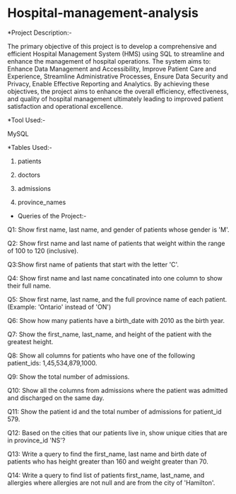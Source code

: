 # Hospital-management-analysis
*Project Description:-

The primary objective of this project is to develop a comprehensive and efficient Hospital Management System (HMS) using SQL to streamline and enhance the management of hospital operations.
The system aims to:
Enhance Data Management and Accessibility, Improve Patient Care and Experience, Streamline Administrative Processes, Ensure Data Security and Privacy, Enable Effective Reporting and Analytics.
By achieving these objectives, the project aims to enhance the overall efficiency, effectiveness, and quality of hospital management ultimately leading to improved patient satisfaction and operational excellence. 

*Tool Used:-

MySQL

*Tables Used:-

1. patients

2. doctors

3. admissions

4. province_names

* Queries of the Project:-

Q1: Show first name, last name, and gender of patients whose gender is 'M'.

Q2: Show first name and last name of patients that weight within the range of 100 to 120 (inclusive).

Q3:Show first name of patients that start with the letter 'C'.

Q4: Show first name and last name concatinated into one column to show their full name.

Q5: Show first name, last name, and the full province name of each patient. (Example: 'Ontario' instead of 'ON')

Q6: Show how many patients have a birth_date with 2010 as the birth year.

Q7: Show the first_name, last_name, and height of the patient with the greatest height.

Q8: Show all columns for patients who have one of the following patient_ids: 1,45,534,879,1000.

Q9: Show the total number of admissions.

Q10: Show all the columns from admissions where the patient was admitted and discharged on the same day.

Q11: Show the patient id and the total number of admissions for patient_id 579.

Q12: Based on the cities that our patients live in, show unique cities that are in province_id 'NS'?

Q13: Write a query to find the first_name, last name and birth date of patients who has height greater than 160 and weight greater than 70.

Q14: Write a query to find list of patients first_name, last_name, and allergies where allergies are not null and are from the city of 'Hamilton'.
